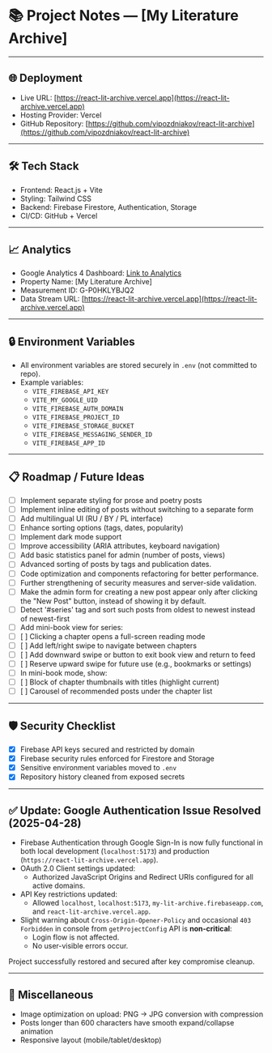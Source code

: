 # 📚 Project Notes — [My Literature Archive]

---

## 🌐 Deployment

- Live URL: [https://react-lit-archive.vercel.app](https://react-lit-archive.vercel.app)
- Hosting Provider: Vercel
- GitHub Repository: [https://github.com/vipozdniakov/react-lit-archive](https://github.com/vipozdniakov/react-lit-archive)

---

## 🛠️ Tech Stack

- Frontend: React.js + Vite
- Styling: Tailwind CSS
- Backend: Firebase Firestore, Authentication, Storage
- CI/CD: GitHub + Vercel

---

## 📈 Analytics

- Google Analytics 4 Dashboard: [Link to Analytics](https://analytics.google.com/analytics/web/)
- Property Name: [My Literature Archive]
- Measurement ID: G-P0HKLYBJQ2
- Data Stream URL: [https://react-lit-archive.vercel.app](https://react-lit-archive.vercel.app)

---

## 🔒 Environment Variables

- All environment variables are stored securely in `.env` (not committed to repo).
- Example variables:
  - `VITE_FIREBASE_API_KEY`
  - `VITE_MY_GOOGLE_UID`
  - `VITE_FIREBASE_AUTH_DOMAIN`
  - `VITE_FIREBASE_PROJECT_ID`
  - `VITE_FIREBASE_STORAGE_BUCKET`
  - `VITE_FIREBASE_MESSAGING_SENDER_ID`
  - `VITE_FIREBASE_APP_ID`

---

## 📋 Roadmap / Future Ideas

- [ ] Implement separate styling for prose and poetry posts
- [ ] Implement inline editing of posts without switching to a separate form
- [ ] Add multilingual UI (RU / BY / PL interface)
- [ ] Enhance sorting options (tags, dates, popularity)
- [ ] Implement dark mode support
- [ ] Improve accessibility (ARIA attributes, keyboard navigation)
- [ ] Add basic statistics panel for admin (number of posts, views)
- [ ] Advanced sorting of posts by tags and publication dates.
- [ ] Code optimization and components refactoring for better performance.
- [ ] Further strengthening of security measures and server-side validation.
- [ ] Make the admin form for creating a new post appear only after clicking the "New Post" button, instead of showing it by default.
- [ ] Detect '#series' tag and sort such posts from oldest to newest instead of newest-first
- [ ] Add mini-book view for series:
- [ ] [ ] Clicking a chapter opens a full-screen reading mode
- [ ] [ ] Add left/right swipe to navigate between chapters
- [ ] [ ] Add downward swipe or button to exit book view and return to feed
- [ ] [ ] Reserve upward swipe for future use (e.g., bookmarks or settings)
- [ ] In mini-book mode, show:
- [ ] [ ] Block of chapter thumbnails with titles (highlight current)
- [ ] [ ] Carousel of recommended posts under the chapter list

---

## 🛡️ Security Checklist

- [x] Firebase API keys secured and restricted by domain
- [x] Firebase security rules enforced for Firestore and Storage
- [x] Sensitive environment variables moved to `.env`
- [x] Repository history cleaned from exposed secrets

---

## ✅ Update: Google Authentication Issue Resolved (2025-04-28)

- Firebase Authentication through Google Sign-In is now fully functional in both local development (`localhost:5173`) and production (`https://react-lit-archive.vercel.app`).
- OAuth 2.0 Client settings updated:
  - Authorized JavaScript Origins and Redirect URIs configured for all active domains.
- API Key restrictions updated:
  - Allowed `localhost`, `localhost:5173`, `my-lit-archive.firebaseapp.com`, and `react-lit-archive.vercel.app`.
- Slight warning about `Cross-Origin-Opener-Policy` and occasional `403 Forbidden` in console from `getProjectConfig` API is **non-critical**:
  - Login flow is not affected.
  - No user-visible errors occur.

Project successfully restored and secured after key compromise cleanup.

---

## 🧠 Miscellaneous

- Image optimization on upload: PNG → JPG conversion with compression
- Posts longer than 600 characters have smooth expand/collapse animation
- Responsive layout (mobile/tablet/desktop)
